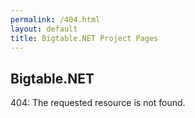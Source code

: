 ```yaml
---
permalink: /404.html
layout: default
title: Bigtable.NET Project Pages
---
```

## Bigtable.NET ##


404: The requested resource is not found.

